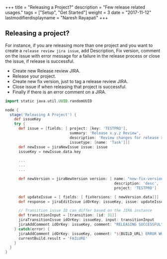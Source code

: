 +++
title = "Releasing a Project?"
description = "Few release related usages."
tags = ["Setup", "Get Started"]
weight = 3
date = "2017-11-12"
lastmodifierdisplayname = "Naresh Rayapati"
+++

## Releasing a project?

For instance, if you are releasing more than one project and you want to create a `release review jira issue`, add Description, Fix version, comment on the issue with error message for a failure in the release process or close the issue, if release is successful.

* Create new Release review JIRA.
* Release your project.
* Create new fix version, just to tag a release review JIRA.
* Close issue if when releasing that project is successful.
* Finally if there is an error comment on a JIRA.

```groovy
import static java.util.UUID.randomUUID

node {
  stage('Releasing A Project') {
    def issueKey
    try {
      def issue = [fields: [ project: [key: 'TESTPRO'],
                             summary: 'Release x.y.z Review',
                             description: 'Review changes for release x.y.z ',
                             issuetype: [name: 'Task']]]
      def newIssue = jiraNewIssue issue: issue
      issueKey = newIssue.data.key

      ...
      ...
      ...

      def newVersion = jiraNewVersion version: [ name: "new-fix-version-"+ randomUUID() as String,
                                                 description: 'desc',
                                                 project: 'TESTPRO']

      def updateIssue = [ fields: [ fixVersions: [ newVersion.data]]]                                              
      def response = jiraEditIssue idOrKey: issueKey, issue: updateIssue

      // Transition issue ID can differ based on the JIRA instance
      def transitionInput = [transition: [id: 31]]
      jiraTransitionIssue idOrKey: issueKey, input: transitionInput
      jiraAddComment idOrKey: issueKey, comment: "RELEASING SUCCESSFUL"
    } catch(error) {
      jiraAddComment idOrKey: issueKey, comment: "${BUILD_URL} ERROR WHILE RELEASING ${error}"
      currentBuild.result = 'FAILURE'
    }
  }
}
```
